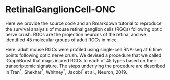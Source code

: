 # RetinalGanglionCell-ONC

Here we provide the source code and an Rmarkdown tutorial to reproduce the survival analysis of mouse retinal ganglion cells (RGCs) following optic nerve crush. RGCs are the projection neurons of the retina, and we identified 45 molecular groups of adult RGCs in mice. 

Here, adult mouse RGCs were profiled using single-cell RNA-seq at 6 time points following optic nerve crush. We devised a procedure that we called iGraphBoost that maps injured RGCs to each of 45 types based on their transcriptomic signature. The steps underlying the procedure are described in Tran<sup>\*</sup>, Shekhar<sup>\*</sup>, Whitney<sup>\*</sup>, Jacobi<sup>\*</sup> et al., Neuron, 2019.    
